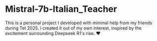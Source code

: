 # Mistral-7b-Italian_Teacher
This is a personal project I developed with minimal help from my friends during Tet 2025. I created it out of my own interest, inspired by the excitement surrounding Deepseek R1's rise. ❤️
